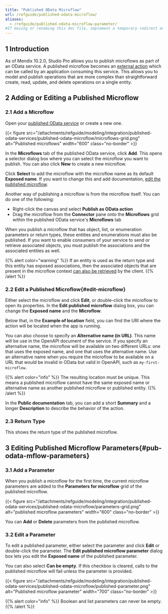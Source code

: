 ```yaml
---
title: "Published OData Microflow"
url: /refguide/published-odata-microflow/
aliases:
  - /refguide/published-odata-microflow-parameter/
#If moving or renaming this doc file, implement a temporary redirect and let the respective team know they should update the URL in the product. See Mapping to Products for more details.
---
```


## 1 Introduction

As of Mendix 10.2.0, Studio Pro allows you to publish microflows as part of an OData service. A published microflow becomes an [external action](/refguide/call-external-action/) which can be called by an application consuming this service. This allows you to model and publish operations that are more complex than straightforward create, read, update, and delete operations on a single entity.

## 2 Adding or Editing a Published Microflow

### 2.1 Add a Microflow

Open your [published OData service](/refguide/published-odata-services/) or create a new one.

{{< figure src="/attachments/refguide/modeling/integration/published-odata-services/published-odata-microflow/microflows-grid.png" alt="Published microflows" width="600" class="no-border" >}}

In the **Microflows** tab of the published OData service, click **Add**. This opens a selector dialog box where you can select the microflow you want to publish. You can also click **New** to create a new microflow.

Click **Select** to add the microflow with the microflow name as its default **Exposed name**. If you want to change this and add documentation, [edit the published microflow](#edit-microflow).

Another way of publishing a microflow is from the microflow itself. You can do one of the following:

* Right-click the canvas and select **Publish as OData action**
* Drag the microflow from the **Connector** pane onto the **Microflows** grid within the published OData service's **Microflows** tab

When you publish a microflow that has object, list, or enumeration parameters or return types, these entities and enumerations must also be published. If you want to enable consumers of your service to send or retrieve associated objects, you must publish the associations and the associated entities as well.

{{% alert color="warning" %}}
If an entity is used as the return type and this entity has exposed associations, then the associated objects that are present in the microflow context [can also be retrieved](/refguide/supported-odata-operations#retrieve-associated-objects) by the client. 
{{% /alert %}}

### 2.2 Edit a Published Microflow{#edit-microflow}

Either select the microflow and click **Edit**, or double-click the microflow to open its properties. In the **Edit published microflow** dialog box, you can change the **Exposed name** and the **Microflow**. 

Below that, in the **Example of location** field, you can find the URI where the action will be located when the app is running.

You can also choose to specify an **Alternative name (in URL)**. This name will be use in the OpenAPI document of the service. If you specify an alternative name, the microflow will be available on two different URLs: one that uses the exposed name, and one that uses the alternative name. Use an alternative name when you require the microflow to be available on a URL that would be invalid in OData but valid in OpenAPI, such as `my-first-microflow`.

{{% alert color="info" %}}
The resulting location must be unique. This means a published microflow cannot have the same exposed name or alternative name as another published microflow or published entity.
{{% /alert %}}

In the **Public documentation** tab, you can add a short **Summary** and a longer **Description** to describe the behavior of the action.

### 2.3 Return Type

This shows the return type of the published microflow.

## 3 Editing Published Microflow Parameters{#pub-odata-mflow-parameters}

### 3.1 Add a Parameter

When you publish a microflow for the first time, the current microflow parameters are added to the **Parameters for microflow** grid of the published microflow. 

{{< figure src="/attachments/refguide/modeling/integration/published-odata-services/published-odata-microflow/parameters-grid.png" alt="published microflow parameters" width="600" class="no-border" >}}

You can **Add** or **Delete** parameters from the published microflow.

### 3.2 Edit a Parameter

To edit a published parameter, either select the parameter and click **Edit** or double-click the parameter. The **Edit published microflow parameter** dialog box lets you edit the **Exposed name** of the published parameter.

You can also select **Can be empty**. If this checkbox is cleared, calls to the published microflow will fail unless the parameter is provided.

{{< figure src="/attachments/refguide/modeling/integration/published-odata-services/published-odata-microflow/published-parameter.png" alt="Published microflow parameter" width="700" class="no-border" >}}

{{% alert color="info" %}}
Boolean and list parameters can never be empty.
{{% /alert %}}
